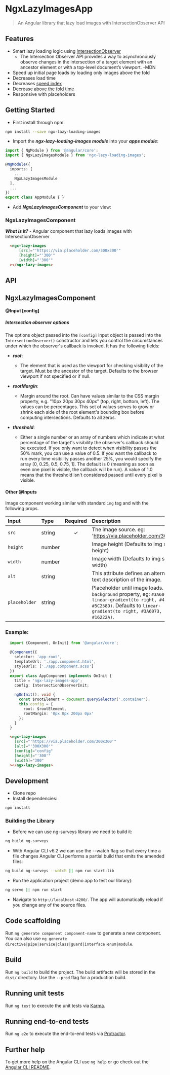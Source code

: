 # NgxLazyImagesApp

> An Angular library that lazy load images with IntersectionObserver API

## Features

* Smart lazy loading logic using [IntersectionObserver](https://developer.mozilla.org/en-US/docs/Web/API/Intersection_Observer_API)
  * The Intersection Observer API provides a way to asynchronously observe changes in the intersection of a target element with an ancestor element or with a top-level document’s viewport. -MDN
* Speed up initial page loads by loading only images above the fold
* Decreases load time
* Decreases [speed index](https://sites.google.com/a/webpagetest.org/docs/using-webpagetest/metrics/speed-index)
* Decrease [above the fold time](https://www.globaldots.com/fold-time/)
* Responsive with placeholders

## Getting Started

* First install through npm:

```bash
npm install --save ngx-lazy-loading-images
```

* Import the ***ngx-lazy-loading-images module*** into your ***apps module***:

```typescript
import { NgModule } from '@angular/core';
import { NgxLazyImagesModule } from 'ngx-lazy-loading-images';

@NgModule({
  imports: [
    ...
    NgxLazyImagesModule
  ],
  ...
})
export class AppModule { }
```

* Add ***NgxLazyImagesComponent*** to your view:


### NgxLazyImagesComponent

***What is it?*** - Angular component that lazy loads images with IntersectionObserver 

```html
  <ngx-lazy-images
      [src]="'https://via.placeholder.com/300x300'"
      [height]="'300'"
      [width]="'300'"
  ></ngx-lazy-images>
```

## API

## NgxLazyImagesComponent

#### @Input [config]
##### Intersection observer options

The options object passed into the `[config]` input object is passed into the `IntersectionObserver()` constructor and lets you control the circumstances under which the observer's callback is invoked. It has the following fields:

* ***root***:
  * The element that is used as the viewport for checking visiblity of the target. Must be the ancestor of the target. Defaults to the browser viewport if not specified or if null.

* ***rootMargin***:
  * Margin around the root. Can have values similar to the CSS margin property, e.g. "10px 20px 30px 40px" (top, right, bottom, left). The values can be percentages. This set of values serves to grow or shrink each side of the root element's bounding box before computing intersections. Defaults to all zeros.
  
* ***threshold***:
  * Either a single number or an array of numbers which indicate at what percentage of the target's visibility the observer's callback should be executed. If you only want to detect when visibility passes the 50% mark, you can use a value of 0.5. If you want the callback to run every time visibility passes another 25%, you would specify the array [0, 0.25, 0.5, 0.75, 1]. The default is 0 (meaning as soon as even one pixel is visible, the callback will be run). A value of 1.0 means that the threshold isn't considered passed until every pixel is visible.

#### Other @Inputs

Image component working similar with standard `img` tag and with the following props.

| Input                | Type                 | Required | Description                                                                                                                                                                                                       |
| :------------------ | :------------------- | :------: | :----------------------------------------------------------------------------------------------------------------------------------------------------------------------------------------------------------------- |
| `src`               | string               |    ✓     | The image source. eg: 'https://via.placeholder.com/300x300'                                                                                                                                                        |              
| `height`            | number               |          | Image height (Defaults to img src height)                                                                                                                                                                          |
| `width`             | number               |          | Image width (Defaults to img src width)                                                                                                                                                                            |
| `alt`               | string               |          | This attribute defines an alternative text description of the image.                                                                                                                                               |                             
| `placeholder`       | string               |          | Placeholder until image loads. A CSS `background` property, eg: `#3A6073` or `linear-gradient(to right, #4389A2, #5C258D)`. Defaults to `linear-gradient(to right, #3A6073, #16222A)`.                             |                                                                                                             

### Example:

```typescript
  import {Component, OnInit} from '@angular/core';
  
  @Component({
    selector: 'app-root',
    templateUrl: './app.component.html',
    styleUrls: ['./app.component.scss']
  })
  export class AppComponent implements OnInit {
    title = 'ngx-lazy-images-app';
    config: IntersectionObserverInit;
  
    ngOnInit(): void {
      const $rootElement = document.querySelector('.container');
      this.config = {
        root: $rootElement,
        rootMargin: '0px 0px 200px 0px'
      };
    }
  }
```

```html
  <ngx-lazy-images
    [src]="'https://via.placeholder.com/300x300'"
    [alt]="'300X300'"
    [config]="config"
    [height]="'300'"
    [width]="300"
  ></ngx-lazy-images>
```  

## Development

* Clone repo
* Install dependencies:

```bash
npm install
```

### Building the Library

* Before we can use ng-surveys library we need to build it:

```bash
ng build ng-surveys
```

* With Angular CLI v6.2 we can use the --watch flag so that every time a file changes Angular CLI performs a partial build that emits the amended files:

```bash
ng build ng-surveys --watch || npm run start:lib
```

* Run the application project (demo app to test our library):

```bash
ng serve || npm run start
```

* Navigate to `http://localhost:4200/`. The app will automatically reload if you change any of the source files.

## Code scaffolding

Run `ng generate component component-name` to generate a new component. You can also use `ng generate directive|pipe|service|class|guard|interface|enum|module`.

## Build

Run `ng build` to build the project. The build artifacts will be stored in the `dist/` directory. Use the `--prod` flag for a production build.

## Running unit tests

Run `ng test` to execute the unit tests via [Karma](https://karma-runner.github.io).

## Running end-to-end tests

Run `ng e2e` to execute the end-to-end tests via [Protractor](http://www.protractortest.org/).

## Further help

To get more help on the Angular CLI use `ng help` or go check out the [Angular CLI README](https://github.com/angular/angular-cli/blob/master/README.md).
